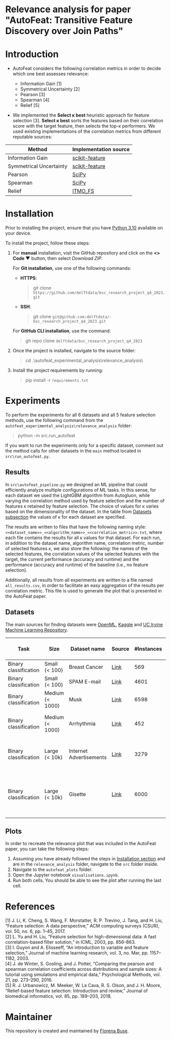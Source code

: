 # Relevance analysis for paper "AutoFeat: Transitive Feature Discovery over Join Paths"

# Introduction

* AutoFeat considers the following correlation metrics in order to decide which one best assesses relevance:
   * Information Gain [1]
   * Symmetrical Uncertainty [2]
   * Pearson [3]
   * Spearman [4]
   * Relief [5]

* We implemented the **Select κ best** heuristic approach for feature selection [3]. **Select κ best** sorts the 
features based on their correlation score with the target feature, then selects the top-κ performers. We used existing 
implementations of the correlation metrics from different reputable sources:
 
| Method                  | Implementation source                                                                     |
|-------------------------|-------------------------------------------------------------------------------------------|
| Information Gain        | [scikit-feature](https://github.com/jundongl/scikit-feature)                              | 
| Symmetrical Uncertainty | [scikit-feature](https://github.com/jundongl/scikit-feature)                              |
| Pearson                 | [SciPy](https://docs.scipy.org/doc/scipy/reference/generated/scipy.stats.pearsonr.html)   |
| Spearman                | [SciPy](https://docs.scipy.org/doc/scipy/reference/generated/scipy.stats.spearmanr.html)  |
| Relief                  | [ITMO_FS](https://github.com/ctlab/ITMO_FS/tree/a2e61e2fabb9dfb34d90a1130fc7f5f162a2c921) |

# Installation

Prior to installing the project, ensure that you have
[Python 3.10](https://www.python.org/downloads/release/python-3100/) available on your device.

To install the project, follow these steps:
1. For **manual** installation, visit the GitHub repository and click on the **<> Code ▼** button,
   then select _Download ZIP_.

    For **Git installation**, use one of the following commands:
    - **HTTPS**:
        > git clone `https://github.com/delftdata/bsc_research_project_q4_2023.git`
    - **SSH**:
        > git clone `git@github.com:delftdata/- bsc_research_project_q4_2023.git`

    For **GitHub CLI installation**, use the command:
    > gh repo clone `delftdata/bsc_research_project_q4_2023`

2. Once the project is installed, navigate to the source folder:
    > cd .\autofeat_experimental_analysis\relevance_analysis\

3. Install the project requirements by running:
    > pip install -r `requirements.txt`

# Experiments

To perform the experiments for all 6 datasets and all 5 feature selection methods, use the following command from the
`autofeat_experimental_analysis\relevance_analysis` folder:
   > python -m src.run_autofeat

If you want to run the experiments only for a specific dataset, comment out the method calls for other datasets in 
the `main` method located in `src\run_autofeat.py`.

## Results

In `src\autofeat_pipeline.py` we designed an ML pipeline that could efficiently analyze multiple configurations of ML 
tasks. In this sense, for each dataset we used the LightGBM algorithm from Autogluon, while varying the correlation 
method used by feature selection and the number of features κ retained by feature selection. The choice of values for κ 
varies based on the dimensionality of the dataset. In the table from [Datasets subsection](#datasets) the values of κ 
for each dataset are specified.

The results are written to files that have the following naming style: 
`<<dataset_name>>_<<algorithm_name>>_<<correlation_metric>>.txt`, where each file contains the results for all κ values 
for that dataset. For each run, in addition to the dataset name, algorithm name, correlation metric, number of selected
features κ, we also store the following: the names of the selected features, the correlation values of the selected
features with the target, the current performance (accuracy and runtime) and the performance (accuracy and runtime) of 
the baseline (i.e., no feature selection).

Additionally, all results from all experiments are written to a file named `all_results.csv`, in order to facilitate
an easy aggregation of the results per correlation metric. This file is used to generate the plot that is presented
in the AutoFeat paper.

## Datasets

The main sources for finding datasets were [OpenML](https://www.openml.org/), [Kaggle](https://www.kaggle.com/) and
[UC Irvine Machine Learning Repository](https://archive.ics.uci.edu/).

| Task                  | Size            | Dataset name            | Source                                                                                                         | #Instances | #Features (excl. target) | Considered values for κ                              |
|-----------------------|-----------------|-------------------------|----------------------------------------------------------------------------------------------------------------|------------|--------------------------|------------------------------------------------------|
| Binary classification | Small (< 100)   | Breast Cancer           | [Link](https://www.kaggle.com/datasets/uciml/breast-cancer-wisconsin-data)                                     | 569        | 31                       | 5, 10, 20, 30                                        |
| Binary classification | Small (< 100)   | SPAM E-mail             | [Link](https://www.openml.org/search?type=data&status=active&id=44)                                            | 4601       | 57                       | 5, 10, 20, 30, 40, 50                                |
| Binary classification | Medium (< 1000) | Musk                    | [Link](https://www.openml.org/search?type=data&status=active&id=1116)                                          | 6598       | 169                      | 5, 10, 25, 50, 100, 150                              |
| Binary classification | Medium (< 1000) | Arrhythmia              | [Link](https://www.openml.org/search?type=data&status=active&id=1017)                                          | 452        | 279                      | 5, 10, 25, 50, 100, 150, 200, 250                    |
| Binary classification | Large (< 10k)   | Internet Advertisements | [Link](https://archive.ics.uci.edu/ml/datasets/Internet+Advertisements)                                        | 3279       | 1558                     | 5, 10, 25, 50, 100, 250, 500, 1000, 1500             | 
| Binary classification | Large (< 10k)   | Gisette                 | [Link](https://archive.ics.uci.edu/ml/datasets/Gisette)                                                        | 6000       | 5000                     | 5, 10, 25, 50, 100, 250, 500, 1000, 2000, 3000, 4000 |

## Plots

In order to recreate the relevance plot that was included in the AutoFeat paper, you can take the following steps:
1. Assuming you have already followed the steps in [Installation section](#installation) and are in the
`relevance_analysis` folder, navigate to the `src` folder inside.
2. Navigate to the `autofeat_plots` folder.
3. Open the Jupyter notebook `visualisations.ipynb`.
4. Run both cells. You should be able to see the plot after running the last cell.

# References

[1] J. Li, K. Cheng, S. Wang, F. Morstatter, R. P. Trevino, J. Tang, and H. Liu, “Feature selection: A 
data perspective,” ACM computing surveys (CSUR), vol. 50, no. 6, pp. 1–45, 2017.   
[2] L. Yu and H. Liu, “Feature selection for high-dimensional data: A fast correlation-based filter solution,” in ICML, 
2003, pp. 856–863.   
[3] I. Guyon and A. Elisseeff, “An introduction to variable and feature selection,” Journal of machine learning 
research, vol. 3, no. Mar, pp. 1157–1182, 2003.   
[4]  J. de Winter, S. Gosling, and J. Potter, “Comparing the pearson and spearman correlation coefficients across 
distributions and sample sizes: A tutorial using simulations and empirical data,” Psychological Methods, vol. 21, 
pp. 273–290, 2016.   
[5] R. J. Urbanowicz, M. Meeker, W. La Cava, R. S. Olson, and J. H. Moore, “Relief-based feature selection: 
Introduction and review,” Journal of biomedical informatics, vol. 85, pp. 189–203, 2018.

# Maintainer

This repository is created and maintained by [Florena Buse](https://www.linkedin.com/in/florena-buse/).
